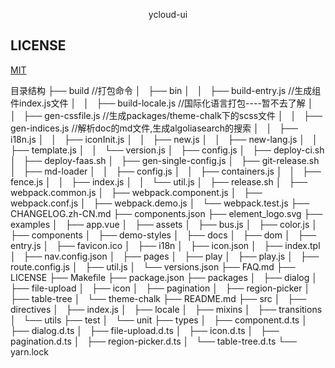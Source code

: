 <p align="center">
  ycloud-ui
</p>

## LICENSE
[MIT](LICENSE)


目录结构
├── build //打包命令
│   ├── bin 
│   │   ├── build-entry.js //生成组件index.js文件
│   │   ├── build-locale.js //国际化语言打包----暂不去了解
│   │   ├── gen-cssfile.js //生成packages/theme-chalk下的scss文件
│   │   ├── gen-indices.js //解析doc的md文件,生成algoliasearch的搜索
│   │   ├── i18n.js
│   │   ├── iconInit.js
│   │   ├── new.js
│   │   ├── new-lang.js
│   │   ├── template.js
│   │   └── version.js
│   ├── config.js
│   ├── deploy-ci.sh
│   ├── deploy-faas.sh
│   ├── gen-single-config.js
│   ├── git-release.sh
│   ├── md-loader
│   │   ├── config.js
│   │   ├── containers.js
│   │   ├── fence.js
│   │   ├── index.js
│   │   └── util.js
│   ├── release.sh
│   ├── webpack.common.js
│   ├── webpack.component.js
│   ├── webpack.conf.js
│   ├── webpack.demo.js
│   └── webpack.test.js
├── CHANGELOG.zh-CN.md
├── components.json
├── element_logo.svg
├── examples
│   ├── app.vue
│   ├── assets
│   ├── bus.js
│   ├── color.js
│   ├── components
│   ├── demo-styles
│   ├── docs
│   ├── dom
│   ├── entry.js
│   ├── favicon.ico
│   ├── i18n
│   ├── icon.json
│   ├── index.tpl
│   ├── nav.config.json
│   ├── pages
│   ├── play
│   ├── play.js
│   ├── route.config.js
│   ├── util.js
│   └── versions.json
├── FAQ.md
├── LICENSE
├── Makefile
├── package.json
├── packages
│   ├── dialog
│   ├── file-upload
│   ├── icon
│   ├── pagination
│   ├── region-picker
│   ├── table-tree
│   └── theme-chalk
├── README.md
├── src
│   ├── directives
│   ├── index.js
│   ├── locale
│   ├── mixins
│   ├── transitions
│   └── utils
├── test
│   └── unit
├── types
│   ├── component.d.ts
│   ├── dialog.d.ts
│   ├── file-upload.d.ts
│   ├── icon.d.ts
│   ├── pagination.d.ts
│   ├── region-picker.d.ts
│   └── table-tree.d.ts
└── yarn.lock
